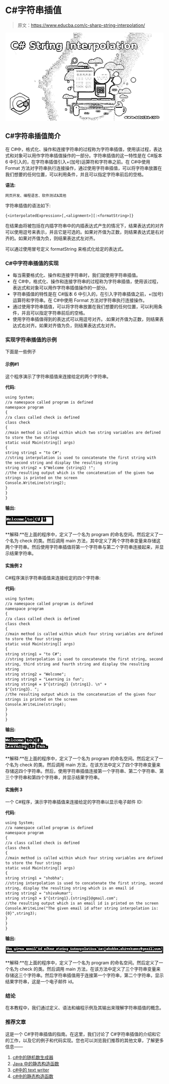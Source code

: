 # C#字符串插值

> 原文：<https://www.educba.com/c-sharp-string-interpolation/>

![C# String Interpolation](img/e733e4b1471c788c90ad795f0aa397f7.png)



## C#字符串插值简介

在 C#中，格式化、操作和连接字符串的过程称为字符串插值，使用该过程，表达式和对象可以用作字符串插值操作的一部分。字符串插值的这一特性是在 C#版本 6 中引入的，在字符串插值引入+(加号)运算符和字符串之前。在 C#中使用 Format 方法对字符串执行连接操作，通过使用字符串插值，可以将字符串放置在我们想要的任何位置，可以利用条件，并且可以指定字符串前后的空格。

**语法:**

<small>网页开发、编程语言、软件测试&其他</small>

字符串插值的语法如下:

```
{<interpolatedExpression>[,<alignment>][:<formatString>]}
```

在结果由将被包括在内插字符串中的内插表达式产生的情况下，结果表达式的对齐可以使用逗号来表示，并且它是可选的。如果对齐值为正数，则结果表达式是右对齐的。如果对齐值为负，则结果表达式左对齐。

可以通过使用冒号定义 formatString 来格式化给定的表达式。

### C#中字符串插值的实现

*   每当需要格式化、操作和连接字符串时，我们就使用字符串插值。
*   在 C#中，格式化、操作和连接字符串的过程称为字符串插值，使用该过程，表达式和对象可以用作字符串插值操作的一部分。
*   字符串插值的特性是在 C#版本 6 中引入的，在引入字符串插值之前，+(加号)运算符和字符串。在 C#中使用 Format 方法对字符串执行连接操作。
*   通过使用字符串插值，可以将字符串放置在我们想要的任何位置，可以利用条件，并且可以指定字符串前后的空格。
*   使用字符串插值得到的表达式可以用逗号对齐。.如果对齐值为正数，则结果表达式右对齐。如果对齐值为负，则结果表达式左对齐。

### 实现字符串插值的示例

下面是一些例子

#### 示例#1

这个程序演示了字符串插值来连接给定的两个字符串。

**代码:**

```
using System;
//a namespace called program is defined
namespace program
{
//a class called check is defined
class check
{
//main method is called within which two string variables are defined to store the two strings
static void Main(string[] args)
{
string string1 = "to C#";
//string interpolation is used to concatenate the first string with the second string and display the resulting string
string string2 = $"Welcome {string1} !";
//the resulting output which is the concatenation of the given two strings is printed on the screen
Console.WriteLine(string2);
}
}
}
```

**输出:**

![C# String Interpolation Example 1](img/bfcff8a1728be0ee35ca2c08b76cd9cf.png)



**解释:**在上面的程序中，定义了一个名为 program 的命名空间。然后定义了一个名为 check 的类。然后调用 main 方法，其中定义了两个字符串变量来存储这两个字符串。然后使用字符串插值将第一个字符串与第二个字符串连接起来，并显示结果字符串。

#### 实施例 2

C#程序演示字符串插值来连接给定的四个字符串:

**代码:**

```
using System;
//a namespace called program is defined
namespace program
{
//a class called check is defined
class check
{
//main method is called within which four string variables are defined to store the four strings
static void Main(string[] args)
{
string string1 = "to C#";
//string interpolation is used to concatenate the first string, second string, third string and fourth string and display the resulting string
string string2 = "Welcome";
string string3 = "Learning is fun";
string string4 = $"{string2} {string1}. \n" +
$"{string3}. ";
//the resulting output which is the concatenation of the given four strings is printed on the screen
Console.WriteLine(string4);
}
}
}
```

**输出:**

![C# String Interpolation Example 2](img/c158f18d8a78f3470585e9ce98d9c32d.png)



**解释:**在上面的程序中，定义了一个名为 program 的命名空间。然后定义了一个名为 check 的类。然后调用 main 方法，在该方法中定义了四个字符串变量来存储这四个字符串。然后，使用字符串插值连接第一个字符串、第二个字符串、第三个字符串和第四个字符串，并显示结果字符串。

#### 实施例 3

一个 C#程序，演示字符串插值来连接给定的字符串以显示电子邮件 ID:

**代码:**

```
using System;
//a namespace called program is defined
namespace program
{
//a class called check is defined
class check
{
//main method is called within which four string variables are defined to store the four strings
static void Main(string[] args)
{
string string1 = "shobha";
//string interpolation is used to concatenate the first string, second string, display the resulting string which is an email id
string string2 = "shivakumar";
string string3 = $"{string1}.{string2}@gmail.com";
//the resulting output which is an email id is printed on the screen
Console.WriteLine("The given email id after string interpolation is: {0}",string3);
}
}
}
```

**输出:**

![Namespace Program Example 3](img/37d2dbbfbbd5f41acd87270c4032cb90.png)



**解释:**在上面的程序中，定义了一个名为 program 的命名空间。然后定义了一个名为 check 的类。然后调用 main 方法，在该方法中定义了三个字符串变量来存储这三个字符串。然后字符串插值用于连接第一个字符串，第二个字符串，显示结果字符串，这是一个电子邮件 id。

### 结论

在本教程中，我们通过定义、语法和编程示例及其输出来理解字符串插值的概念。

### 推荐文章

这是一个 C#字符串插值的指南。在这里，我们讨论了 C#字符串插值的介绍和它的工作，以及它的例子和代码实现。您也可以浏览我们推荐的其他文章，了解更多信息——

1.  [c#中的随机数生成器](https://www.educba.com/random-number-generator-in-sharp/)
2.  [Java 中的静态构造函数](https://www.educba.com/static-constructor-in-java/)
3.  [c#中的 text writer](https://www.educba.com/textwriter-in-c-sharp/)
4.  [c#中的静态构造函数](https://www.educba.com/static-constructor-in-c-sharp/)





